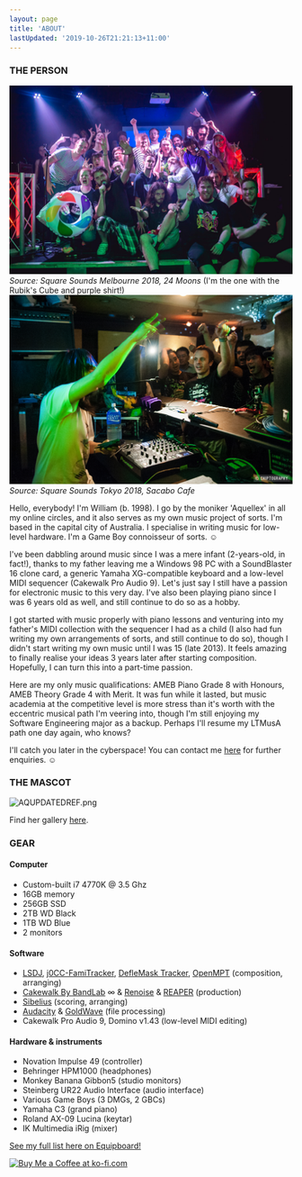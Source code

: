 ```yaml
---
layout: page
title: 'ABOUT'
lastUpdated: '2019-10-26T21:21:13+11:00'
---
```


### THE PERSON

<img src="/aquellexws/img/melb2018.jpg" />*Source: Square Sounds Melbourne 2018, 24 Moons* (I'm the one with the Rubik's Cube and purple shirt!)
<img src="/aquellexws/img/tokyo2018.jpg" />*Source: Square Sounds Tokyo 2018, Sacabo Cafe*
<br>

Hello, everybody! I'm William (b. 1998). I go by the moniker 'Aquellex' in all my online circles, and it also serves as my own music project of sorts. I'm based in the capital city of Australia. I specialise in writing music for low-level hardware. I'm a Game Boy connoisseur of sorts. &#9786;

I've been dabbling around music since I was a mere infant (2-years-old, in fact!), thanks to my father leaving me a Windows 98 PC with a SoundBlaster 16 clone card, a generic Yamaha XG-compatible keyboard and a low-level MIDI sequencer (Cakewalk Pro Audio 9). Let's just say I still have a passion for electronic music to this very day. I've also been playing piano since I was 6 years old as well, and still continue to do so as a hobby.

I got started with music properly with piano lessons and venturing into my father's MIDI collection with the sequencer I had as a child (I also had fun writing my own arrangements of sorts, and still continue to do so), though I didn't start writing my own music until I was 15 (late 2013). It feels amazing to finally realise your ideas 3 years later after starting composition. Hopefully, I can turn this into a part-time passion.

Here are my only music qualifications: AMEB Piano Grade 8 with Honours, AMEB Theory Grade 4 with Merit. It was fun while it lasted, but music academia at the competitive level is more stress than it's worth with the eccentric musical path I'm veering into, though I'm still enjoying my Software Engineering major as a backup. Perhaps I'll resume my LTMusA path one day again, who knows?

I'll catch you later in the cyberspace! You can contact me [here](mailto:aquellex@f0xpa.ws) for further enquiries. &#9786;

### THE MASCOT

![AQUPDATEDREF.png](/aquellexws/img/AQUPDATEDREF.png)

Find her gallery <a href="https://refsheet.net/aquellex/lindenmorsen" target="_blank">here</a>.

### GEAR

#### Computer

- Custom-built i7 4770K @ 3.5 Ghz
- 16GB memory
- 256GB SSD
- 2TB WD Black
- 1TB WD Blue
- 2 monitors

#### Software

- <a href="http://littlesounddj.com" target="_blank">LSDJ</a>, <a href="https://github.com/jimbo1qaz/j0CC-FamiTracker" target="_blank">j0CC-FamiTracker</a>, <a href="http://deflemask.com" target="_blank">DefleMask Tracker</a>, <a href="https://openmpt.org" target="_blank">OpenMPT</a> (composition, arranging)
- <a href="https://cakewalk.com" target="_blank">Cakewalk By BandLab</a> ∞ & <a href="https://renoise.com" target="_blank">Renoise</a> & <a href="https://reaper.fm" target="_blank">REAPER</a> (production)
- <a href="https://avid.com/sibelius" target="_blank">Sibelius</a> (scoring, arranging)
- <a href="http://audacityteam.org" target="_blank">Audacity</a> & <a href="https://goldwave.com" target="_blank">GoldWave</a> (file processing)
- Cakewalk Pro Audio 9, Domino v1.43 (low-level MIDI editing)

#### Hardware & instruments

- Novation Impulse 49 (controller)
- Behringer HPM1000 (headphones)
- Monkey Banana Gibbon5 (studio monitors)
- Steinberg UR22 Audio Interface (audio interface)
- Various Game Boys (3 DMGs, 2 GBCs)
- Yamaha C3 (grand piano)
- Roland AX-09 Lucina (keytar)
- IK Multimedia iRig (mixer)

<a href="https://equipboard.com/aquellex" target="_blank">See my full list here on Equipboard!</a>

<a href="https://ko-fi.com/A7873Q2W" target="_blank">
  <img style="border:0px;height:50px;" src="https://az743702.vo.msecnd.net/cdn/kofi2.png?v=0" alt="Buy Me a Coffee at ko-fi.com" />
</a>
